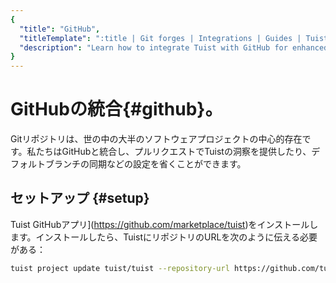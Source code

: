 ```yaml
---
{
  "title": "GitHub",
  "titleTemplate": ":title | Git forges | Integrations | Guides | Tuist",
  "description": "Learn how to integrate Tuist with GitHub for enhanced workflows."
}
---
```

# GitHubの統合{#github}。

Gitリポジトリは、世の中の大半のソフトウェアプロジェクトの中心的存在です。私たちはGitHubと統合し、プルリクエストでTuistの洞察を提供したり、デフォルトブランチの同期などの設定を省くことができます。

## セットアップ {#setup}

Tuist
GitHubアプリ](https://github.com/marketplace/tuist)をインストールします。インストールしたら、TuistにリポジトリのURLを次のように伝える必要がある：

```sh
tuist project update tuist/tuist --repository-url https://github.com/tuist/tuist
```

